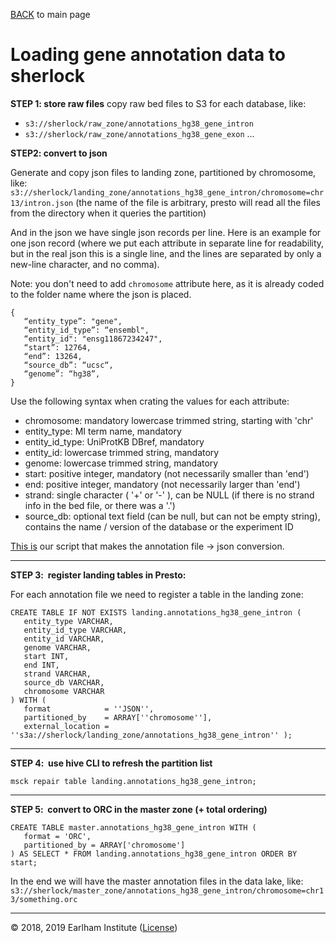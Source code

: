 [BACK](../readme.md) to main page

# Loading gene annotation data to sherlock

**STEP 1: store raw files**
copy raw bed files to S3 for each database, like:
- `s3://sherlock/raw_zone/annotations_hg38_gene_intron`
- `s3://sherlock/raw_zone/annotations_hg38_gene_exon`
...

**STEP2: convert to json**

Generate and copy json files to landing zone, partitioned by chromosome, like:
`s3://sherlock/landing_zone/annotations_hg38_gene_intron/chromosome=chr13/intron.json`
(the name of the file is arbitrary, presto will read all the files from the directory when it queries the partition)

And in the json we have single json records per line.
Here is an example for one json record (where we put each attribute in separate line for readability, but in the real json this is a single
line, and the lines are separated by only a new-line character, and no comma).

Note: you don't need to add `chromosome` attribute here, as it is already coded to the folder name where the json is placed.

```
{
   “entity_type”: "gene",
   “entity_id_type”: “ensembl",
   “entity_id": "ensg11867234247",
   “start”: 12764,
   “end”: 13264,
   “source_db”: “ucsc“,
   “genome”: “hg38”,
}
```

Use the following syntax when crating the values for each attribute:
- chromosome: mandatory lowercase trimmed string, starting with 'chr'
- entity_type: MI term name, mandatory
- entity_id_type: UniProtKB DBref, mandatory
- entity_id: lowercase trimmed string, mandatory
- genome: lowercase trimmed string, mandatory
- start: positive integer, mandatory (not necessarily smaller than 'end')
- end: positive integer, mandatory (not necessarily larger than 'end')
- strand: single character ( '+' or '-' ), can be NULL (if there is no strand info in the bed file, or there was a '.') 
- source_db: optional text field (can be null, but can not be empty string), contains the name / version of the database or the experiment ID


[This is](https://github.com/NetBiol/sherlock/tree/master/loaders/hg38_human_annotation_filter) our script that makes 
the annotation file -> json conversion.

---

**STEP 3:  register landing tables in Presto: **

For each annotation file we need to register a table in the landing zone:

```
CREATE TABLE IF NOT EXISTS landing.annotations_hg38_gene_intron (
   entity_type VARCHAR,
   entity_id_type VARCHAR,
   entity_id VARCHAR,
   genome VARCHAR,
   start INT,
   end INT,
   strand VARCHAR,
   source_db VARCHAR,
   chromosome VARCHAR
) WITH (
   format            = ''JSON'',
   partitioned_by    = ARRAY[''chromosome''],
   external_location = ''s3a://sherlock/landing_zone/annotations_hg38_gene_intron'' );

```

---

**STEP 4:  use hive CLI to refresh the partition list**  

```
msck repair table landing.annotations_hg38_gene_intron;
```


---

**STEP 5:  convert to ORC in the master zone (+ total ordering)**

```
CREATE TABLE master.annotations_hg38_gene_intron WITH (
   format = 'ORC',
   partitioned_by = ARRAY['chromosome']
) AS SELECT * FROM landing.annotations_hg38_gene_intron ORDER BY start;
```

In the end we will have the master annotation files in the data lake, like:
`s3://sherlock/master_zone/annotations_hg38_gene_intron/chromosome=chr13/something.orc`

---
© 2018, 2019 Earlham Institute ([License](../sherlock_license.md))